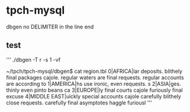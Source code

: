 # tpch-mysql

dbgen no DELIMITER in the line end

## test

'''
./dbgen -T r -s 1 -vf

~/tpch/tpch-mysql/dbgen$ cat region.tbl
0|AFRICA|lar deposits. blithely final packages cajole. regular waters are final requests. regular accounts are according to
1|AMERICA|hs use ironic, even requests. s
2|ASIA|ges. thinly even pinto beans ca
3|EUROPE|ly final courts cajole furiously final excuse
4|MIDDLE EAST|uickly special accounts cajole carefully blithely close requests. carefully final asymptotes haggle furiousl
'''
